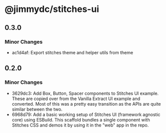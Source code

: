 # @jimmydc/stitches-ui

## 0.3.0

### Minor Changes

- ac1d4af: Export stitches theme and helper utils from theme

## 0.2.0

### Minor Changes

- 3629dc3: Add Box, Button, Spacer components to Stitches UI example. These are copied over from the Vanilla Extract UI example and converted. Most of this was a pretty easy transition as the APIs are quite similar between the two.
- 6968d79: Add a basic working setup of Stitches UI (framework agnostic core) using ESBuild. This scaffold bundles a single component with Stitches CSS and demos it by using it in the "web" app in the repo.

